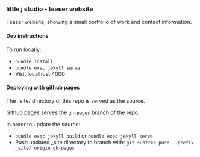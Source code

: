 ### little j studio - teaser website

Teaser website, showing a small portfolio of work and contact information.


#### Dev instructions

To run locally:
* `bundle install`
* `bundle exec jekyll serve`
* Visit localhost:4000

#### Deploying with github pages

The _site/ directory of this repo is served as the source.

Github pages serves the `gh-pages` branch of the repo.

In order to update the source:
* `bundle exec jekyll build` or `bundle exec jekyll serve`
* Push updated _site directory to branch with: `git subtree push --prefix _site/ origin gh-pages`
